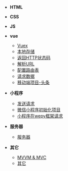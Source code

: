 
* **HTML**

* **CSS**
* **JS**
* **vue**
  * [Vuex](知识总结/04-vue/Vuex.md)
  * [本地存储](知识总结/04-vue/本地存储.md)
  * [返回HTTP状态码](知识总结/04-vue/返回HTTP状态码.md)
  * [解析URL](知识总结/04-vue/解析URL.md)
  * [配置路由表](知识总结/04-vue/配置路由表.md)
  * [请求数据](知识总结/04-vue/请求数据.md)
  * [移动端项目-头条](知识总结/04-vue/移动端项目-头条.md)
* **小程序**
  * [发送请求](知识总结/05-小程序/发送请求.md)
  * [微信小程序初始化项目](知识总结/05-小程序/微信小程序初始化项目.md)
  * [小程序在wepy框架请求](知识总结/05-小程序/小程序在wepy框架请求.md)
* **服务器**
  * [服务器](知识总结/服务器/服务器.md)

* **其它**
  * [MVVM & MVC](知识总结/其它/MVVM&MVC.md)
  * [其它](知识总结/其它/其它.md)